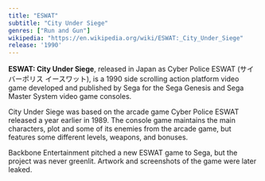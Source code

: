 ```yaml
---
title: "ESWAT"
subtitle: "City Under Siege"
genres: ["Run and Gun"]
wikipedia: "https://en.wikipedia.org/wiki/ESWAT:_City_Under_Siege"
release: '1990'
---
```

**ESWAT: City Under Siege**, released in Japan as Cyber Police ESWAT (サイバーポリス イースワット), is a 1990 side scrolling action platform video game developed and published by Sega for the Sega Genesis and Sega Master System video game consoles.

City Under Siege was based on the arcade game Cyber Police ESWAT released a year earlier in 1989. The console game maintains the main characters, plot and some of its enemies from the arcade game, but features some different levels, weapons, and bonuses.

Backbone Entertainment pitched a new ESWAT game to Sega, but the project was never greenlit. Artwork and screenshots of the game were later leaked. 